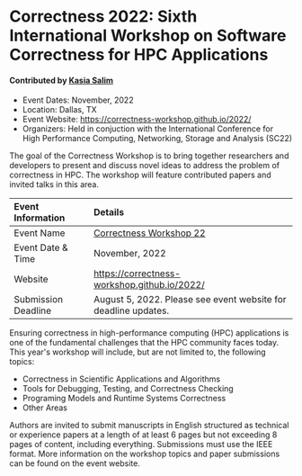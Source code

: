 # Correctness 2022: Sixth International Workshop on Software Correctness for HPC Applications

#### Contributed by [Kasia Salim](https://github.com/karbarz)

- Event Dates: November, 2022
- Location: Dallas, TX
- Event Website: https://correctness-workshop.github.io/2022/
- Organizers: Held in conjuction with the International Conference for High Performance Computing, Networking, Storage and Analysis (SC22)

The goal of the Correctness Workshop is to bring together researchers and developers to present and discuss novel ideas to address the problem of correctness in HPC. The workshop will feature contributed papers and invited talks in this area.

Event Information | Details
:--- | :---			   
Event Name | [Correctness Workshop 22](https://correctness-workshop.github.io/2022/)
Event Date & Time | November, 2022
Website | 	<https://correctness-workshop.github.io/2022/> 
Submission Deadline | August 5, 2022. Please see event website for deadline updates.

Ensuring correctness in high-performance computing (HPC) applications is one of the fundamental challenges that the HPC community faces today. 
This year's workshop will include, but are not limited to, the following topics: 
* Correctness in Scientific Applications and Algorithms
* Tools for Debugging, Testing, and Correctness Checking
* Programing Models and Runtime Systems Correctness
* Other Areas

Authors are invited to submit manuscripts in English structured as technical or experience papers at a length of at least 6 pages but not exceeding 8 pages of content, including everything. 
Submissions must use the IEEE format. More information on the workshop topics and paper submissions can be found on the event website. 

<!---
Publish: yes
Pinned: no
Topics: high-performance computing (HPC), conferences and workshops
RSS update: 2022-05-24
--->
